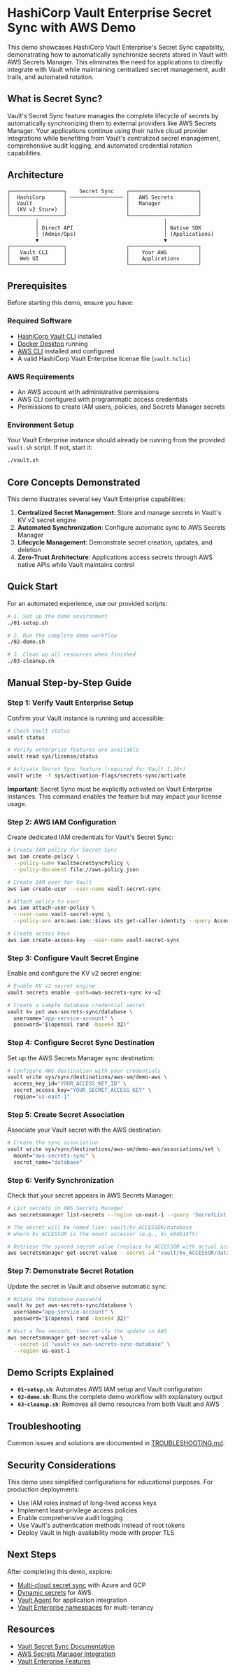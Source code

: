 # HashiCorp Vault Enterprise Secret Sync with AWS Demo

This demo showcases HashiCorp Vault Enterprise's Secret Sync capability, demonstrating how to automatically synchronize secrets stored in Vault with AWS Secrets Manager. This eliminates the need for applications to directly integrate with Vault while maintaining centralized secret management, audit trails, and automated rotation.

## What is Secret Sync?

Vault's Secret Sync feature manages the complete lifecycle of secrets by automatically synchronizing them to external providers like AWS Secrets Manager. Your applications continue using their native cloud provider integrations while benefiting from Vault's centralized secret management, comprehensive audit logging, and automated credential rotation capabilities.

## Architecture

```
┌─────────────────┐    Secret Sync    ┌──────────────────────┐
│  HashiCorp      │ ───────────────── │   AWS Secrets        │
│  Vault          │                   │   Manager            │
│  (KV v2 Store)  │                   │                      │
└─────────────────┘                   └──────────────────────┘
         │                                        │
         │ Direct API                             │ Native SDK
         │ (Admin/Ops)                            │ (Applications)
         ▼                                        ▼
┌─────────────────┐                   ┌──────────────────────┐
│   Vault CLI     │                   │    Your AWS          │
│   Web UI        │                   │    Applications      │
└─────────────────┘                   └──────────────────────┘
```

## Prerequisites

Before starting this demo, ensure you have:

### Required Software
- [HashiCorp Vault CLI](https://developer.hashicorp.com/vault/docs/install) installed
- [Docker Desktop](https://www.docker.com/products/docker-desktop/) running
- [AWS CLI](https://aws.amazon.com/cli/) installed and configured
- A valid HashiCorp Vault Enterprise license file (`vault.hclic`)

### AWS Requirements
- An AWS account with administrative permissions
- AWS CLI configured with programmatic access credentials
- Permissions to create IAM users, policies, and Secrets Manager secrets

### Environment Setup
Your Vault Enterprise instance should already be running from the provided `vault.sh` script. If not, start it:

```bash
./vault.sh
```

## Core Concepts Demonstrated

This demo illustrates several key Vault Enterprise capabilities:

1. **Centralized Secret Management**: Store and manage secrets in Vault's KV v2 secret engine
2. **Automated Synchronization**: Configure automatic sync to AWS Secrets Manager
3. **Lifecycle Management**: Demonstrate secret creation, updates, and deletion
4. **Zero-Trust Architecture**: Applications access secrets through AWS native APIs while Vault maintains control

## Quick Start

For an automated experience, use our provided scripts:

```bash
# 1. Set up the demo environment
./01-setup.sh

# 2. Run the complete demo workflow
./02-demo.sh

# 3. Clean up all resources when finished
./03-cleanup.sh
```

## Manual Step-by-Step Guide

### Step 1: Verify Vault Enterprise Setup

Confirm your Vault instance is running and accessible:

```bash
# Check Vault status
vault status

# Verify enterprise features are available
vault read sys/license/status

# Activate Secret Sync feature (required for Vault 1.16+)
vault write -f sys/activation-flags/secrets-sync/activate
```

**Important**: Secret Sync must be explicitly activated on Vault Enterprise instances. This command enables the feature but may impact your license usage.

### Step 2: AWS IAM Configuration

Create dedicated IAM credentials for Vault's Secret Sync:

```bash
# Create IAM policy for Secret Sync
aws iam create-policy \
  --policy-name VaultSecretSyncPolicy \
  --policy-document file://aws-policy.json

# Create IAM user for Vault
aws iam create-user --user-name vault-secret-sync

# Attach policy to user
aws iam attach-user-policy \
  --user-name vault-secret-sync \
  --policy-arn arn:aws:iam::$(aws sts get-caller-identity --query Account --output text):policy/VaultSecretSyncPolicy

# Create access keys
aws iam create-access-key --user-name vault-secret-sync
```

### Step 3: Configure Vault Secret Engine

Enable and configure the KV v2 secret engine:

```bash
# Enable KV v2 secret engine
vault secrets enable -path=aws-secrets-sync kv-v2

# Create a sample database credential secret
vault kv put aws-secrets-sync/database \
  username="app-service-account" \
  password="$(openssl rand -base64 32)"
```

### Step 4: Configure Secret Sync Destination

Set up the AWS Secrets Manager sync destination:

```bash
# Configure AWS destination with your credentials
vault write sys/sync/destinations/aws-sm/demo-aws \
  access_key_id="YOUR_ACCESS_KEY_ID" \
  secret_access_key="YOUR_SECRET_ACCESS_KEY" \
  region="us-east-1"
```

### Step 5: Create Secret Association

Associate your Vault secret with the AWS destination:

```bash
# Create the sync association
vault write sys/sync/destinations/aws-sm/demo-aws/associations/set \
  mount="aws-secrets-sync" \
  secret_name="database"
```

### Step 6: Verify Synchronization

Check that your secret appears in AWS Secrets Manager:

```bash
# List secrets in AWS Secrets Manager
aws secretsmanager list-secrets --region us-east-1 --query 'SecretList[?starts_with(Name, `vault`)]'

# The secret will be named like: vault/kv_ACCESSOR/database 
# where kv_ACCESSOR is the mount accessor (e.g., kv_e5d814f5)

# Retrieve the synced secret value (replace kv_ACCESSOR with actual accessor)
aws secretsmanager get-secret-value --secret-id "vault/kv_ACCESSOR/database" --region us-east-1
```

### Step 7: Demonstrate Secret Rotation

Update the secret in Vault and observe automatic sync:

```bash
# Rotate the database password
vault kv put aws-secrets-sync/database \
  username="app-service-account" \
  password="$(openssl rand -base64 32)"

# Wait a few seconds, then verify the update in AWS
aws secretsmanager get-secret-value \
  --secret-id "vault-kv_aws-secrets-sync-database" \
  --region us-east-1
```

## Demo Scripts Explained

- **`01-setup.sh`**: Automates AWS IAM setup and Vault configuration
- **`02-demo.sh`**: Runs the complete demo workflow with explanatory output
- **`03-cleanup.sh`**: Removes all demo resources from both Vault and AWS

## Troubleshooting

Common issues and solutions are documented in [TROUBLESHOOTING.md](./TROUBLESHOOTING.md).

## Security Considerations

This demo uses simplified configurations for educational purposes. For production deployments:

- Use IAM roles instead of long-lived access keys
- Implement least-privilege access policies
- Enable comprehensive audit logging
- Use Vault's authentication methods instead of root tokens
- Deploy Vault in high-availability mode with proper TLS

## Next Steps

After completing this demo, explore:

- [Multi-cloud secret sync](https://developer.hashicorp.com/vault/docs/sync) with Azure and GCP
- [Dynamic secrets](https://developer.hashicorp.com/vault/docs/secrets/aws) for AWS
- [Vault Agent](https://developer.hashicorp.com/vault/docs/agent) for application integration
- [Vault Enterprise namespaces](https://developer.hashicorp.com/vault/docs/enterprise/namespaces) for multi-tenancy

## Resources

- [Vault Secret Sync Documentation](https://developer.hashicorp.com/vault/docs/sync)
- [AWS Secrets Manager Integration](https://developer.hashicorp.com/vault/docs/sync/awssm)
- [Vault Enterprise Features](https://developer.hashicorp.com/vault/docs/enterprise)